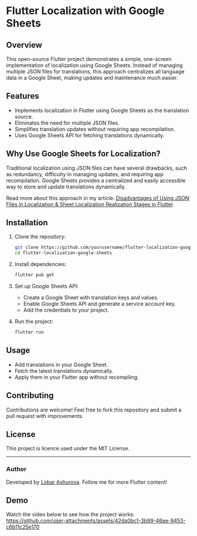 # Flutter Localization with Google Sheets

## Overview
This open-source Flutter project demonstrates a simple, one-screen implementation of localization using Google Sheets. Instead of managing multiple JSON files for translations, this approach centralizes all language data in a Google Sheet, making updates and maintenance much easier.

## Features
- Implements localization in Flutter using Google Sheets as the translation source.
- Eliminates the need for multiple JSON files.
- Simplifies translation updates without requiring app recompilation.
- Uses Google Sheets API for fetching translations dynamically.

## Why Use Google Sheets for Localization?
Traditional localization using JSON files can have several drawbacks, such as redundancy, difficulty in managing updates, and requiring app recompilation. Google Sheets provides a centralized and easily accessible way to store and update translations dynamically.

Read more about this approach in my article: [Disadvantages of Using JSON Files in Localization & Sheet Localization Realization Stages in Flutter](https://medium.com/@lobarashurova06/disadvantages-of-using-json-files-in-localization-sheet-localization-realization-stages-in-flutter-79297e887f50).

## Installation
1. Clone the repository:
   ```sh
   git clone https://github.com/yourusername/flutter-localization-google-sheets.git
   cd flutter-localization-google-sheets
   ```
2. Install dependencies:
   ```sh
   flutter pub get
   ```
3. Set up Google Sheets API:
   - Create a Google Sheet with translation keys and values.
   - Enable Google Sheets API and generate a service account key.
   - Add the credentials to your project.
   
4. Run the project:
   ```sh
   flutter run
   ```

## Usage
- Add translations in your Google Sheet.
- Fetch the latest translations dynamically.
- Apply them in your Flutter app without recompiling.



## Contributing
Contributions are welcome! Feel free to fork this repository and submit a pull request with improvements.

## License
This project is licence used under the MIT License.

---
### Author
Developed by [Lobar Ashurova](https://github.com/yourusername). Follow me for more Flutter content!

## Demo
Watch the video below to see how the project works:
https://github.com/user-attachments/assets/42da0bc1-3b99-46ae-9453-c6b11c25e170
